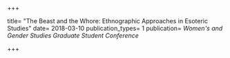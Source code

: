 +++

title= "The Beast and the Whore: Ethnographic Approaches in Esoteric Studies"
date= 2018-03-10
publication_types= 1
publication= _Women's and Gender Studies Graduate Student Conference_

+++
